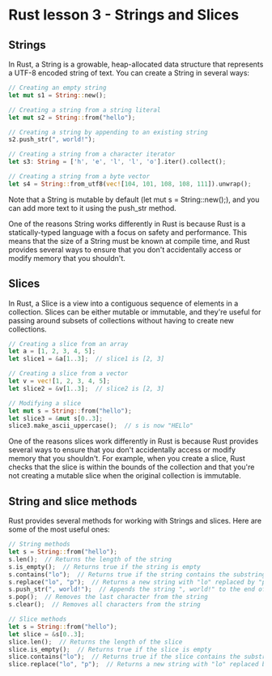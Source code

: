 # Rust lesson 3 - Strings and Slices

## Strings

In Rust, a String is a growable, heap-allocated data structure that represents a UTF-8 encoded string of text. You can create a String in several ways:

``` rust
// Creating an empty string
let mut s1 = String::new();

// Creating a string from a string literal
let mut s2 = String::from("hello");

// Creating a string by appending to an existing string
s2.push_str(", world!");

// Creating a string from a character iterator
let s3: String = ['h', 'e', 'l', 'l', 'o'].iter().collect();

// Creating a string from a byte vector
let s4 = String::from_utf8(vec![104, 101, 108, 108, 111]).unwrap();
```

Note that a String is mutable by default (let mut s = String::new();), and you can add more text to it using the push_str method.

One of the reasons String works differently in Rust is because Rust is a statically-typed language with a focus on safety and performance. This means that the size of a String must be known at compile time, and Rust provides several ways to ensure that you don't accidentally access or modify memory that you shouldn't.

## Slices

In Rust, a Slice is a view into a contiguous sequence of elements in a collection. Slices can be either mutable or immutable, and they're useful for passing around subsets of collections without having to create new collections.

``` rust
// Creating a slice from an array
let a = [1, 2, 3, 4, 5];
let slice1 = &a[1..3];  // slice1 is [2, 3]

// Creating a slice from a vector
let v = vec![1, 2, 3, 4, 5];
let slice2 = &v[1..3];  // slice2 is [2, 3]

// Modifying a slice
let mut s = String::from("hello");
let slice3 = &mut s[0..3];
slice3.make_ascii_uppercase();  // s is now "HELlo"
```

One of the reasons slices work differently in Rust is because Rust provides several ways to ensure that you don't accidentally access or modify memory that you shouldn't. For example, when you create a slice, Rust checks that the slice is within the bounds of the collection and that you're not creating a mutable slice when the original collection is immutable.

## String and slice methods

Rust provides several methods for working with Strings and slices. Here are some of the most useful ones:

``` rust
// String methods
let s = String::from("hello");
s.len();  // Returns the length of the string
s.is_empty();  // Returns true if the string is empty
s.contains("lo");  // Returns true if the string contains the substring "lo"
s.replace("lo", "p");  // Returns a new string with "lo" replaced by "p"
s.push_str(", world!");  // Appends the string ", world!" to the end of the string
s.pop();  // Removes the last character from the string
s.clear();  // Removes all characters from the string

// Slice methods
let s = String::from("hello");
let slice = &s[0..3];
slice.len();  // Returns the length of the slice
slice.is_empty();  // Returns true if the slice is empty
slice.contains("lo");  // Returns true if the slice contains the substring "lo"
slice.replace("lo", "p");  // Returns a new string with "lo" replaced by "p"
```
